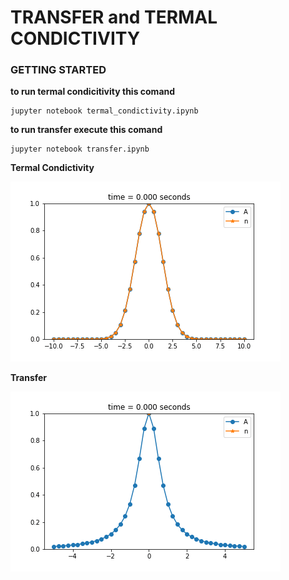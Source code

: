 # TRANSFER and TERMAL CONDICTIVITY
### GETTING STARTED
 **to run termal condicitivity this comand**
  ```
  jupyter notebook termal_condictivity.ipynb
  ```
 **to run transfer  execute this comand**
  ```
  jupyter notebook transfer.ipynb
  ```

**Termal Condictivity**

![](graphics_gif/termal_conductivity.gif)

**Transfer**

![](graphics_gif/transfer.gif)
